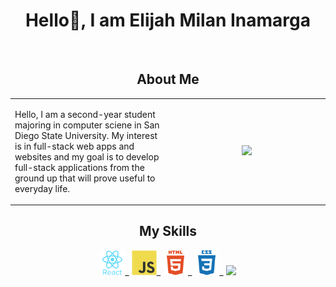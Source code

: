 <div align="center">
  <h1>
    Hello👋, I am Elijah Milan Inamarga
  </h1>
  <br>
  <h2 >About Me</h2>
  <table width="100%">
    <tr>
      <td align="left">
        <p>
          Hello, I am a second-year student majoring in computer sciene in San Diego State University. My interest is in full-stack web apps and websites and my goal is to develop full-stack applications from the ground up that will prove useful to everyday life.
        </p>
      </td>
      <td align="center" width="50%">
        <img src="https://encrypted-tbn0.gstatic.com/images?q=tbn:ANd9GcRU9Obofy-DqhDfwEaKcqs1hN_cDaNq4JsNzA&s"/>
      </td>
    </tr>
  </table>
  <h2>My Skills</h2>
  <div display="inline">
          <img src="https://github.com/devicons/devicon/blob/master/icons/react/react-original-wordmark.svg" alt="react" width="40" height="40"/>_
          <img src="https://github.com/devicons/devicon/blob/master/icons/javascript/javascript-original.svg" alt="javascript" width="40" height="40"/>_
          <img src="https://github.com/devicons/devicon/blob/master/icons/html5/html5-plain-wordmark.svg" alt="html5" width="40" height="40"/>_
          <img src="https://github.com/devicons/devicon/blob/master/icons/css3/css3-plain-wordmark.svg" alt="css" width="40" height="40"/>_
          <img src="https://img.shields.io/badge/redux-%23593d88.svg?style=for-the-badge&logo=redux&logoColor=white"/>
        </div>
</div>



